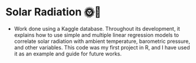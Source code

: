 # Solar Radiation 🌞🌻

- Work done using a Kaggle database. Throughout its development, it explains how to use simple and multiple linear regression models to correlate solar radiation with ambient temperature, barometric pressure, and other variables. This code was my first project in R, and I have used it as an example and guide for future works.
